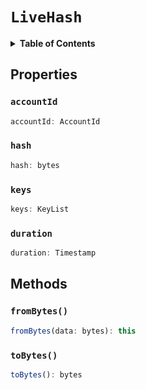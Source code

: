 # `LiveHash`

<details>
<summary><b>Table of Contents</b></summary>

| Item | Java | JavaScript | Go
| - | - | - | - |
| [`accountId`](#accountid) | ✅ | ✅ | ✅
| [`hash`](#hash) | ✅ | ✅ | ✅
| [`keys`](#keys) | ✅ | ✅ | ✅
| [`duration`](#duration) | ✅ | ✅ | ✅
| [`toBytes()`](#tobytes) | ✅ | ✅ | ✅
| [`fromBytes()`](#frombytes) | ✅ | ✅ | ✅

</details>

## Properties

### `accountId`

```typescript
accountId: AccountId
```

### `hash`

```typescript
hash: bytes
```

### `keys`

```typescript
keys: KeyList
```

### `duration`

```typescript
duration: Timestamp
```

## Methods

### `fromBytes()`

```typescript
fromBytes(data: bytes): this
```

### `toBytes()`

```typescript
toBytes(): bytes
```
